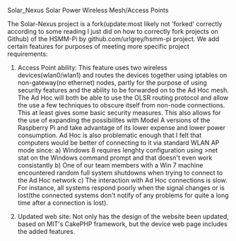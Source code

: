 Solar_Nexus
Solar Power Wireless Mesh/Access Points

The Solar-Nexus project is a fork(update:most likely not 'forked' correctly according to some reading I just did on how to correctly fork projects on Github) of the HSMM-Pi by github.com/urlgrey/hsmm-pi project. We add certain features for purposes of meeting more specific project requirements:

1) Access Point ability:
	This feature uses two wireless devices(wlan0/wlan1) and routes the devices together using iptables on non-gateway(no ethernet) nodes, partly for the purpose of using security features and the ability to be forwarded on to the Ad Hoc mesh. The Ad Hoc will both be able to use the OLSR routing protocol and allow the use a few techniques to obscure itself from non-node connections. This at least gives some basic security measures. This also allows for the use of expanding the possibilites with Model A versions of the Raspberry Pi and take advantage of its lower expense and lower power consumption. 
Ad Hoc is also problematic enough that I felt that computers would be better of connecting to it via standard WLAN AP mode since:
	a) Windows 8 requires lenghty configuration using >net stat on the Windows command prompt and that doesn't even work consistantly
	b) One of our team members with a Win 7 machine encountered random full system shutdowns when trying to connect to the Ad Hoc network
	c) The interaction with Ad Hoc connections is slow. For instance, all systems respond poorly when the signal changes or is lost(the connected systems don't notify of any problems for quite a long time after a connection is lost).
	
2) Updated web site:
	Not only has the design of the website been updated, based on MIT's CakePHP framework, but the device web page includes the added features. 
